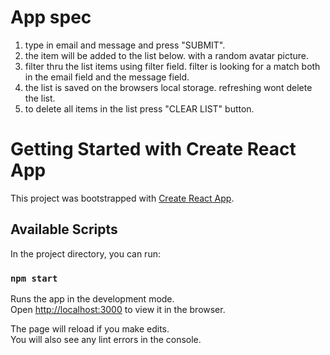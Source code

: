 # App spec

1. type in email and message and press "SUBMIT".
2. the item will be added to the list below. with a random avatar picture.
3. filter thru the list items using filter field. filter is looking for a match both in the email field and the message field.
4. the list is saved on the browsers local storage. refreshing wont delete the list.
5. to delete all items in the list press "CLEAR LIST" button.

# Getting Started with Create React App

This project was bootstrapped with [Create React App](https://github.com/facebook/create-react-app).

## Available Scripts

In the project directory, you can run:

### `npm start`

Runs the app in the development mode.\
Open [http://localhost:3000](http://localhost:3000) to view it in the browser.

The page will reload if you make edits.\
You will also see any lint errors in the console.
